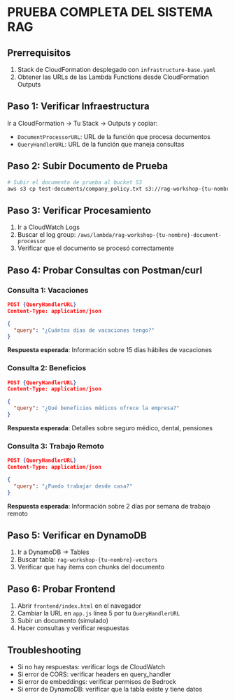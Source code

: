 # PRUEBA COMPLETA DEL SISTEMA RAG

## Prerrequisitos
1. Stack de CloudFormation desplegado con `infrastructure-base.yaml`
2. Obtener las URLs de las Lambda Functions desde CloudFormation Outputs

## Paso 1: Verificar Infraestructura
Ir a CloudFormation → Tu Stack → Outputs y copiar:
- `DocumentProcessorURL`: URL de la función que procesa documentos
- `QueryHandlerURL`: URL de la función que maneja consultas

## Paso 2: Subir Documento de Prueba
```bash
# Subir el documento de prueba al bucket S3
aws s3 cp test-documents/company_policy.txt s3://rag-workshop-{tu-nombre}-docs-{account-id}/company_policy.txt
```

## Paso 3: Verificar Procesamiento
1. Ir a CloudWatch Logs
2. Buscar el log group: `/aws/lambda/rag-workshop-{tu-nombre}-document-processor`
3. Verificar que el documento se procesó correctamente

## Paso 4: Probar Consultas con Postman/curl

### Consulta 1: Vacaciones
```json
POST {QueryHandlerURL}
Content-Type: application/json

{
  "query": "¿Cuántos días de vacaciones tengo?"
}
```

**Respuesta esperada**: Información sobre 15 días hábiles de vacaciones

### Consulta 2: Beneficios
```json
POST {QueryHandlerURL}
Content-Type: application/json

{
  "query": "¿Qué beneficios médicos ofrece la empresa?"
}
```

**Respuesta esperada**: Detalles sobre seguro médico, dental, pensiones

### Consulta 3: Trabajo Remoto
```json
POST {QueryHandlerURL}
Content-Type: application/json

{
  "query": "¿Puedo trabajar desde casa?"
}
```

**Respuesta esperada**: Información sobre 2 días por semana de trabajo remoto

## Paso 5: Verificar en DynamoDB
1. Ir a DynamoDB → Tables
2. Buscar tabla: `rag-workshop-{tu-nombre}-vectors`
3. Verificar que hay items con chunks del documento

## Paso 6: Probar Frontend
1. Abrir `frontend/index.html` en el navegador
2. Cambiar la URL en `app.js` línea 5 por tu `QueryHandlerURL`
3. Subir un documento (simulado)
4. Hacer consultas y verificar respuestas

## Troubleshooting
- Si no hay respuestas: verificar logs de CloudWatch
- Si error de CORS: verificar headers en query_handler
- Si error de embeddings: verificar permisos de Bedrock
- Si error de DynamoDB: verificar que la tabla existe y tiene datos